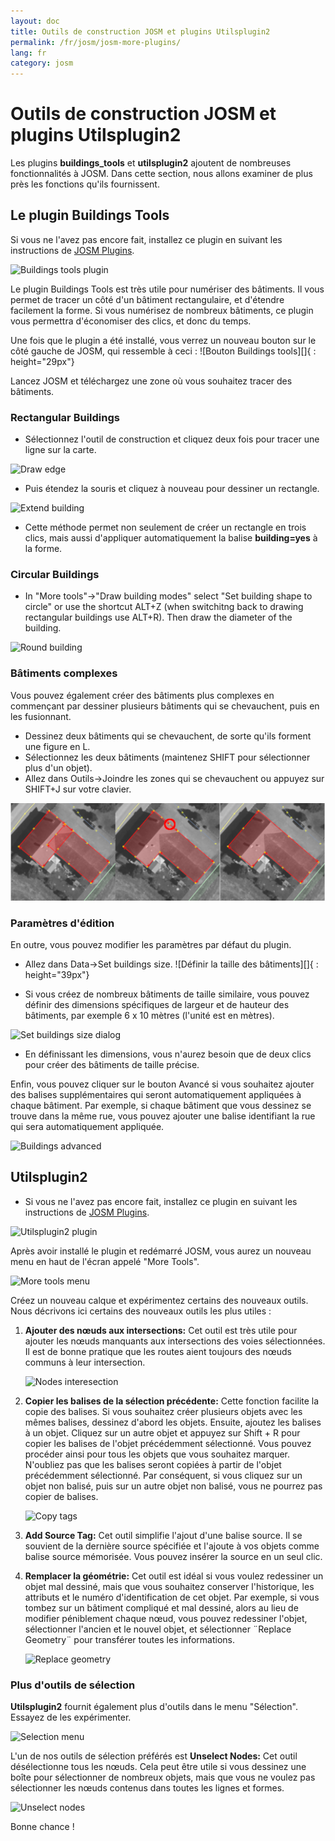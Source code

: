 ```yaml
---
layout: doc
title: Outils de construction JOSM et plugins Utilsplugin2
permalink: /fr/josm/josm-more-plugins/
lang: fr
category: josm
---
```


Outils de construction JOSM et plugins Utilsplugin2
============


Les plugins **buildings_tools** et **utilsplugin2** ajoutent de nombreuses fonctionnalités à JOSM. Dans cette section, nous allons examiner de plus près les fonctions qu'ils fournissent.  

Le plugin Buildings Tools
--------------------------

Si vous ne l'avez pas encore fait, installez ce plugin en suivant les instructions de [JOSM Plugins](/fr/josm/josm-plugins).  

![Buildings tools plugin][]

Le plugin Buildings Tools est très utile pour numériser des bâtiments. Il vous permet de tracer un côté d'un bâtiment rectangulaire, et d'étendre facilement la forme. Si vous numérisez de nombreux bâtiments, ce plugin vous permettra d'économiser des clics, et donc du temps.  

Une fois que le plugin a été installé, vous verrez un nouveau bouton sur le côté gauche de JOSM, qui ressemble à ceci : ![Bouton Buildings tools][]{ : height="29px"}

Lancez JOSM et téléchargez une zone où vous souhaitez tracer des bâtiments.  

### Rectangular Buildings

* Sélectionnez l'outil de construction et cliquez deux fois pour tracer une ligne sur la carte.  

![Draw edge][]

* Puis étendez la souris et cliquez à nouveau pour dessiner un rectangle.  

![Extend building][]

* Cette méthode permet non seulement de créer un rectangle en trois clics, mais aussi d'appliquer automatiquement la balise **building=yes** à la forme.  

### Circular Buildings

* In "More tools"->"Draw building modes" select "Set building shape to circle" or use the shortcut ALT+Z (when switchitng back to drawing rectangular buildings use ALT+R). Then draw the diameter of the building.

![Round building][]

### Bâtiments complexes

Vous pouvez également créer des bâtiments plus complexes en commençant par dessiner plusieurs bâtiments qui se chevauchent, puis en les fusionnant.  

* Dessinez deux bâtiments qui se chevauchent, de sorte qu'ils forment une figure en L.  
* Sélectionnez les deux bâtiments (maintenez SHIFT pour sélectionner plus d'un objet).  
* Allez dans Outils->Joindre les zones qui se chevauchent ou appuyez sur SHIFT+J sur votre clavier.  

![Merge buildings][]

### Paramètres d'édition

En outre, vous pouvez modifier les paramètres par défaut du plugin.  

* Allez dans Data->Set buildings size. ![Définir la taille des bâtiments][]{ : height="39px"}  

* Si vous créez de nombreux bâtiments de taille similaire, vous pouvez définir des dimensions spécifiques de largeur et de hauteur des bâtiments, par exemple 6 x 10 mètres (l'unité est en mètres).  

![Set buildings size dialog][]

* En définissant les dimensions, vous n'aurez besoin que de deux clics pour créer des bâtiments de taille précise.  

Enfin, vous pouvez cliquer sur le bouton Avancé si vous souhaitez ajouter des balises supplémentaires qui seront automatiquement appliquées à chaque bâtiment. Par exemple, si chaque bâtiment que vous dessinez se trouve dans la même rue, vous pouvez ajouter une balise identifiant la rue qui sera automatiquement appliquée.  

![Buildings advanced][]


Utilsplugin2
-------------

* Si vous ne l'avez pas encore fait, installez ce plugin en suivant les instructions de [JOSM Plugins](/en/josm/josm-plugins).  

![Utilsplugin2 plugin][]

Après avoir installé le plugin et redémarré JOSM, vous aurez un nouveau menu en haut de l'écran appelé "More Tools".  

![More tools menu][]

Créez un nouveau calque et expérimentez certains des nouveaux outils. Nous décrivons ici certains des nouveaux outils les plus utiles :  

1. **Ajouter des nœuds aux intersections:** Cet outil est très utile pour ajouter les nœuds manquants aux intersections des voies sélectionnées. Il est de bonne pratique que les routes aient toujours des nœuds communs à leur intersection.  

    ![Nodes interesection][]

2. **Copier les balises de la sélection précédente:** Cette fonction facilite la copie des balises. Si vous souhaitez créer plusieurs objets avec les mêmes balises, dessinez d'abord les objets. Ensuite, ajoutez les balises à un objet. Cliquez sur un autre objet et appuyez sur Shift + R pour copier les balises de l'objet précédemment sélectionné. Vous pouvez procéder ainsi pour tous les objets que vous souhaitez marquer. N'oubliez pas que les balises seront copiées à partir de l'objet précédemment sélectionné. Par conséquent, si vous cliquez sur un objet non balisé, puis sur un autre objet non balisé, vous ne pourrez pas copier de balises.  

    ![Copy tags][]

3. **Add Source Tag:** Cet outil simplifie l'ajout d'une balise source. Il se souvient de la dernière source spécifiée et l'ajoute à vos objets comme balise source mémorisée. Vous pouvez insérer la source en un seul clic.  

4. **Remplacer la géométrie:** Cet outil est idéal si vous voulez redessiner un objet mal dessiné, mais que vous souhaitez conserver l'historique, les attributs et le numéro d'identification de cet objet. Par exemple, si vous tombez sur un bâtiment compliqué et mal dessiné, alors au lieu de modifier péniblement chaque nœud, vous pouvez redessiner l'objet, sélectionner l'ancien et le nouvel objet, et sélectionner ¨Replace Geometry¨ pour transférer toutes les informations.  

    ![Replace geometry][]


### Plus d'outils de sélection

**Utilsplugin2** fournit également plus d'outils dans le menu "Sélection". Essayez de les expérimenter.  

![Selection menu][]

L'un de nos outils de sélection préférés est **Unselect Nodes:** Cet outil désélectionne tous les nœuds. Cela peut être utile si vous dessinez une boîte pour sélectionner de nombreux objets, mais que vous ne voulez pas sélectionner les nœuds contenus dans toutes les lignes et formes.  

![Unselect nodes][]

Bonne chance !  


[Buildings tools plugin]: /images/josm/buildings_tools-plugin.png
[Buildings tools button]: /images/josm/buildings_tools-button.png
[Draw edge]: /images/josm/draw-edge.png
[Extend building]: /images/josm/extend-building.png
[Merge buildings]: /images/josm/merge-buildings.png
[Set buildings size]: /images/josm/set-buildings-size.png
[Set buildings size dialog]: /images/josm/set-buildings-size-dialog.png
[Buildings advanced]: /images/josm/buildings-advanced.png
[Utilsplugin2 plugin]: /images/josm/utilsplugin2-plugin.png
[More tools menu]: /images/josm/more-tools-menu.png
[Nodes interesection]: /images/josm/utilsplugin2-nodes-intersection.png
[Copy tags]: /images/josm/utilsplugin2-copy-tags.png
[Replace geometry]: /images/josm/utilsplugin2-replace-geometry.png
[Selection menu]: /images/josm/selection-menu.png
[Unselect nodes]: /images/josm/utilsplugin2-unselect-nodes.png
[Round building]: /images/josm/buildings_tools-round.png

